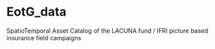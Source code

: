 # EotG_data
 SpatioTemporal Asset Catalog of the LACUNA fund / IFRI picture based insurance field campaigns
